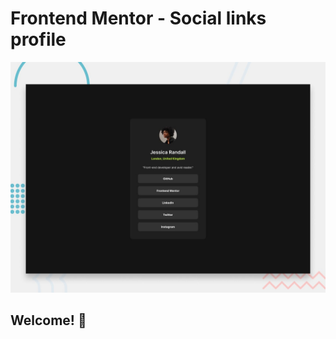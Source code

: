 # Frontend Mentor - Social links profile

![Design preview for the Social links profile coding challenge](./design/preview.jpg)

## Welcome! 👋
